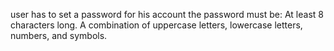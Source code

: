 user has to set a password for his account the password must be: At least 8 characters long. A combination of uppercase letters, lowercase letters, numbers, and symbols.
